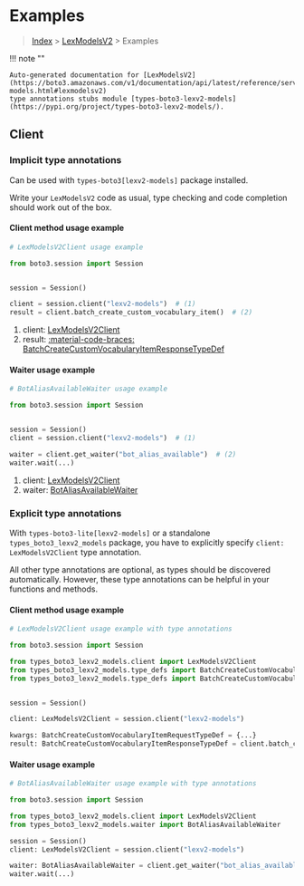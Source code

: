 # Examples

> [Index](../README.md) > [LexModelsV2](./README.md) > Examples

!!! note ""

    Auto-generated documentation for [LexModelsV2](https://boto3.amazonaws.com/v1/documentation/api/latest/reference/services/lexv2-models.html#lexmodelsv2)
    type annotations stubs module [types-boto3-lexv2-models](https://pypi.org/project/types-boto3-lexv2-models/).

## Client

### Implicit type annotations

Can be used with `types-boto3[lexv2-models]` package installed.

Write your `LexModelsV2` code as usual,
type checking and code completion should work out of the box.


#### Client method usage example

```python
# LexModelsV2Client usage example

from boto3.session import Session


session = Session()

client = session.client("lexv2-models")  # (1)
result = client.batch_create_custom_vocabulary_item()  # (2)
```

1. client: [LexModelsV2Client](./client.md)
2. result: [:material-code-braces: BatchCreateCustomVocabularyItemResponseTypeDef](./type_defs.md#batchcreatecustomvocabularyitemresponsetypedef)





#### Waiter usage example

```python
# BotAliasAvailableWaiter usage example

from boto3.session import Session


session = Session()
client = session.client("lexv2-models")  # (1)

waiter = client.get_waiter("bot_alias_available")  # (2)
waiter.wait(...)
```

1. client: [LexModelsV2Client](./client.md)
2. waiter: [BotAliasAvailableWaiter](./waiters.md#botaliasavailablewaiter)


### Explicit type annotations

With `types-boto3-lite[lexv2-models]`
or a standalone `types_boto3_lexv2_models` package, you have to explicitly specify `client: LexModelsV2Client` type annotation.

All other type annotations are optional, as types should be discovered automatically.
However, these type annotations can be helpful in your functions and methods.


#### Client method usage example

```python
# LexModelsV2Client usage example with type annotations

from boto3.session import Session

from types_boto3_lexv2_models.client import LexModelsV2Client
from types_boto3_lexv2_models.type_defs import BatchCreateCustomVocabularyItemResponseTypeDef
from types_boto3_lexv2_models.type_defs import BatchCreateCustomVocabularyItemRequestTypeDef


session = Session()

client: LexModelsV2Client = session.client("lexv2-models")

kwargs: BatchCreateCustomVocabularyItemRequestTypeDef = {...}
result: BatchCreateCustomVocabularyItemResponseTypeDef = client.batch_create_custom_vocabulary_item(**kwargs)
```





#### Waiter usage example

```python
# BotAliasAvailableWaiter usage example with type annotations

from boto3.session import Session

from types_boto3_lexv2_models.client import LexModelsV2Client
from types_boto3_lexv2_models.waiter import BotAliasAvailableWaiter

session = Session()
client: LexModelsV2Client = session.client("lexv2-models")

waiter: BotAliasAvailableWaiter = client.get_waiter("bot_alias_available")
waiter.wait(...)
```


